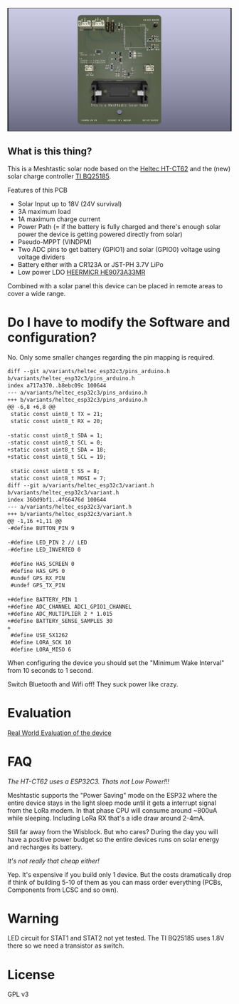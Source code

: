 ![MeshtasticRouterNode](pictures/MeshtasticNode_BQ25185.jpg)

## What is this thing?

This is a Meshtastic solar node based on the [Heltec HT-CT62](https://resource.heltec.cn/download/HT-CT62/HT-CT62(Rev1.1).pdf) and the (new) solar charge controller [TI BQ25185](https://duckduckgo.com).

Features of this PCB

 - Solar Input up to 18V (24V survival)
 - 3A maximum load
 - 1A maximum charge current
 - Power Path (= if the battery is fully charged and there's enough solar power the device is getting powered directly from solar)
 - Pseudo-MPPT (VINDPM)
 - Two ADC pins to get battery (GPIO1) and solar (GPIO0) voltage using voltage dividers
 - Battery either with a  CR123A or JST-PH 3.7V LiPo
 - Low power LDO [HEERMICR HE9073A33MR](https://www.lcsc.com/datasheet/lcsc_datasheet_2201242130_HEERMICR-HE9073A33MR_C723793.pdf)

Combined with a solar panel this device can be placed in remote areas to cover a wide range.

# Do I have to modify the Software and configuration?

No. Only some smaller changes regarding the pin mapping is required.

```
diff --git a/variants/heltec_esp32c3/pins_arduino.h b/variants/heltec_esp32c3/pins_arduino.h
index a717a370..b8ebc09c 100644
--- a/variants/heltec_esp32c3/pins_arduino.h
+++ b/variants/heltec_esp32c3/pins_arduino.h
@@ -6,8 +6,8 @@
 static const uint8_t TX = 21;
 static const uint8_t RX = 20;
 
-static const uint8_t SDA = 1;
-static const uint8_t SCL = 0;
+static const uint8_t SDA = 18;
+static const uint8_t SCL = 19;
 
 static const uint8_t SS = 8;
 static const uint8_t MOSI = 7;
diff --git a/variants/heltec_esp32c3/variant.h b/variants/heltec_esp32c3/variant.h
index 360d9bf1..4f66476d 100644
--- a/variants/heltec_esp32c3/variant.h
+++ b/variants/heltec_esp32c3/variant.h
@@ -1,16 +1,11 @@
-#define BUTTON_PIN 9

-#define LED_PIN 2 // LED
-#define LED_INVERTED 0

 #define HAS_SCREEN 0
 #define HAS_GPS 0
 #undef GPS_RX_PIN
 #undef GPS_TX_PIN
 
+#define BATTERY_PIN 1
+#define ADC_CHANNEL ADC1_GPIO1_CHANNEL
+#define ADC_MULTIPLIER 2 * 1.015
+#define BATTERY_SENSE_SAMPLES 30
+
 #define USE_SX1262
 #define LORA_SCK 10
 #define LORA_MISO 6
```

When configuring the device you should set the "Minimum Wake Interval" from 10 seconds to 1 second.

Switch  Bluetooth and Wifi off! They suck power like crazy.


# Evaluation

[Real World Evaluation of the device](./EVALUATION.md)

# FAQ

*The HT-CT62 uses a ESP32C3. Thats not Low Power!!!*

Meshtastic  supports the "Power Saving" mode on the ESP32 where the entire   device stays  in the light sleep mode until it gets a interrupt signal from the LoRa modem. In that phase CPU will consume around ~800uA while sleeping. Including LoRa RX that's a idle draw around 2-4mA.

Still far away from the Wisblock. But who cares? During the day you will have a positive power budget so the entire devices runs on solar energy and recharges its battery. 

*It's not really that cheap either!*

Yep. It's expensive if you build only 1 device. But the costs dramatically drop if think of building 5-10 of them as you can mass order everything (PCBs, Components from LCSC and so own).


# Warning

LED circuit for STAT1 and STAT2 not yet tested. The TI BQ25185 uses 1.8V there so we need a transistor as switch.

# License

GPL v3
